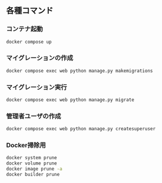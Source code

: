 ## 各種コマンド

### コンテナ起動
``` bash
docker compose up
```

### マイグレーションの作成
``` bash
docker compose exec web python manage.py makemigrations
```

### マイグレーション実行
``` bash
docker compose exec web python manage.py migrate
```

### 管理者ユーザの作成
``` bash
docker compose exec web python manage.py createsuperuser
```

### Docker掃除用
``` bash
docker system prune
docker volume prune
docker image prune -a
docker builder prune
```